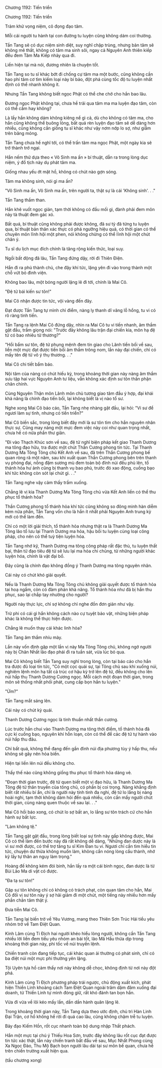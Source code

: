 




Chương 1192: Tiến triển


Chương 1192: Tiến triển

Trảm khử vọng niệm, cô đọng đạo tâm.

Mỗi cái người tu hành tại con đường tu luyện cũng không dám coi thường.

Tần Tang sẽ có dục niệm sinh diệt, suy nghĩ chập trùng, nhưng bản tâm sẽ không mê thất, không có tâm ma sinh sôi, ngay cả Nguyên Anh thiên kiếp đều đem Tâm Ma Kiếp nhảy qua đi.

Liền hiện tại mà nói, đương nhiên là chuyện tốt.

Tần Tang so tu sĩ khác bớt đi chống cự tâm ma một bước, cũng không cần hao phí tâm cơ tìm kiếm loại này bí bảo, đột phá cùng tốc độ tu luyện nhất định có thể nhanh không ít.

Nhưng Tần Tang không biết ngọc Phật có thể che chở cho hắn bao lâu.

Đương ngọc Phật không tại, chưa hề trải qua tâm ma ma luyện đạo tâm, còn có thể cầm hay không?

Là lấy hắn không dám không kiêng nể gì cả, dù cho không có tâm ma, cho hắn cũng không thể buông lỏng, bất quá rèn luyện đạo tâm sẽ dễ dàng hơn nhiều, cũng không cần giống tu sĩ khác như vậy nơm nớp lo sợ, như giẫm trên băng mỏng.

Tần Tang chưa hề nghĩ tới, có thể trấn tâm ma ngọc Phật, một ngày kia sẽ trở thành trở ngại.

Hắn nếm thử dựa theo « Vô Sinh ma ấn » bí thuật, dẫn ra trong lòng dục niệm, ý đồ tịch này dụ phát tâm ma.

Giống nhau yếu ớt mặt hồ, không có chút nào gợn sóng.

Tâm ma không sinh, nói gì ma ấn?

"Vô Sinh ma ấn, Vô Sinh ma ấn, trên người ta, thật sự là cái 'Không sinh'. . ."

Tần Tang thầm than.

Hắn khẽ vuốt ngọc giản, tạm thời không có đầu mối gì, đành phải đem môn này tà thuật đem gác xó.

Bất quá, bí thuật cũng không phải được không, đã sư tỷ đã từng tu luyện qua, bí thuật bản thân xác thực có phá ngưỡng hiệu quả, có thời gian có thể chuyên môn lĩnh hội một phen, nói không chừng có thể lĩnh hội một chút chân ý.

Tu sĩ du lịch mục đích chính là tăng rộng kiến thức, loại suy.

Ngồi bất động đã lâu, Tần Tang đứng dậy, rời đi Thiên Điện.

Hắn đi ra phủ thành chủ, che đậy khí tức, lặng yên đi vào trong thành một chỗ vứt bỏ đình viện.

Không bao lâu, một bóng người lặng lẽ đi tới, chính là Mai Cô.

"Đệ tử bái kiến sư tôn!"

Mai Cô nhận được tin tức, vội vàng đến đây.

Đạt được Tần Tang tự mình chỉ điểm, nàng ly thanh dĩ vãng lỗ hổng, tu vi có rõ ràng tinh tiến.

Tần Tang ra lệnh Mai Cô đứng dậy, nhìn ra Mai Cô tu vi tiến nhanh, âm thầm gật đầu, trầm giọng nói: "Trước đây không lâu trận đại chiến kia, môn hạ đệ tử có bao nhiêu tử thương?"

"Hồi bẩm sư tôn, đệ tử phụng mệnh đem tin giao cho Lãnh tiền bối về sau, liền một mực đạt được tiền bối âm thầm trông nom, lần này đại chiến, chỉ có mấy tên đệ tử vô ý thụ thương. . ."

Mai Cô chi tiết bẩm báo.

Nội tâm của nàng có chút hiếu kỳ, trong khoảng thời gian này nàng âm thầm sưu tập hai vực Nguyên Anh tư liệu, vẫn không xác định sư tôn thân phận chân chính.

Cùng Nguyên Thận môn Lãnh môn chủ tương giao tâm đầu ý hợp, đại khái khả năng là chính đạo tiền bối, lại không biết là vị nào tổ sư.

Nghe xong Mai Cô báo cáo, Tần Tang nhẹ nhàng gật đầu, lại hỏi: "Vi sư để ngươi làm sự tình, nhưng có tiến triển?"

Mai Cô biến sắc, trong lòng biết đây mới là sư tôn tìm cho hắn nguyên nhân thực sự. Cũng may nàng một mực đem việc này coi như quan trọng nhất, chưa hề có nửa phần thư giãn.

"Đi vào Thạch Khúc sơn về sau, đệ tử nghĩ biện pháp kết giao Thanh Dương ma tông đạo hữu, tra được một chút Thần Cương phong tin tức. Tại Thanh Dương Ma Tông Tông chủ Kết Anh về sau, đã trên Thần Cương phong bế quan ròng rã một năm, sau khi xuất quan Thần Cương phong bên trên thanh vụ phóng đại, nồng đậm sương mù đem toàn bộ đỉnh núi đều phủ lên, tổ thánh hỏa hư ảnh cũng bị thanh vụ bao phủ, trước đó xao động, cuồng bạo khí tức không còn sót lại chút gì. . ."

Tần Tang nghe vậy cảm thấy trầm xuống.

Chẳng lẽ vị kia Thanh Dương Ma Tông Tông chủ vừa Kết Anh liền có thể thu phục tổ thánh hỏa?

Thần Cương phong tổ thánh hỏa khí tức cũng không so đông minh hàn diễm kém nửa phần, Tần Tang vốn cho là hắn ít nhất phải Nguyên Anh trung kỳ mới có thể làm đến.

Chỉ có một lời giải thích, tổ thánh hỏa nhưng thật ra là Thanh Dương Ma Tông lão tổ lưu lại Thanh Dương ma hỏa, hậu bối tu luyện cùng loại công pháp, cho nên có thể tuỳ tiện luyện hóa.

Tần Tang nhớ kỹ, Thanh Dương ma tông công pháp rất đặc thù, tu luyện thất bại, thân tử đạo tiêu đệ tử sẽ lưu lại ma hỏa chi chủng, từ những người khác luyện hóa, chính là vật đại bổ.

Đây cũng là chính đạo không đồng ý Thanh Dương ma tông nguyên nhân.

Cái này có chút khó giải quyết.

Nếu là Thanh Dương Ma Tông Tông chủ không giải quyết được tổ thánh hỏa tai hoạ ngầm, còn có đàm phán khả năng. Tổ thánh hỏa như đã bị hắn thu phục, sao lại chắp tay nhường cho người?

Người này thực lực, chỉ sợ không chỉ nghe đồn đơn giản như vậy.

Trừ phi có cái gì hắn không cách nào cự tuyệt bảo vật, những biện pháp khác là không thể thực hiện được.

Chẳng lẽ muốn thay cái khác linh hỏa?

Tần Tang âm thầm nhíu mày.

Lần này vốn định gặp một lần vị này Ma Tông Tông chủ, không ngờ người này bị Chân Nhất lão đạo phái đi ra tuần sát, vừa lúc bỏ qua.

Mai Cô không biết Tần Tang suy nghĩ trong lòng, còn tại báo cáo cho hắn tra được đủ loại tin tức, "Có một cọc quái sự, tại Tông chủ sau khi xuống núi, nghiêm lệnh môn hạ tất cả trúc cơ hậu kỳ trở lên đệ tử, đều không cho lên núi hấp thu Thanh Dương Cương ngọc. Mỗi cách một đoạn thời gian, trong môn sẽ thống nhất phối phát, cung cấp bọn hắn tu luyện."

"Ừm?"

Tần Tang mắt sáng lên.

Cái này có chút kỳ quái.

Thanh Dương Cương ngọc là tinh thuần nhất thần cương.

Lúc trước hắn chui vào Thanh Dương ma tông thời điểm, tổ thánh hỏa đã cực kì cuồng bạo, nguyên khí hỗn loạn, còn có thể để các đệ tử tự hành vào núi hấp thu đâu.

Chỉ bất quá, không thể đang đến gần đỉnh núi địa phương tùy ý hấp thu, nếu không sẽ gây nên hỏa biến.

Hiện tại liền lên núi đều không cho.

Thấy thế nào cũng không giống thu phục tổ thánh hỏa dáng vẻ.

"Đoạn thời gian trước, đệ tử quen biết một vị đạo hữu, là Thanh Dương Ma Tông đệ tử thân truyền của tông chủ, có phần bị coi trọng. Nàng khẳng định biết rất nhiều bí ẩn, chỉ là người này tính tình đa nghi, đệ tử lo lắng bị nàng hoài nghi, tạm thời không dám hỏi đến quá nhiều, còn cần mấy người chút thời gian, cùng nàng quen thuộc về sau lại. . ."

Mai Cô hồi báo xong, có chút lo sợ bất an, lo lắng sư tôn trách cứ cho hắn hành sự bất lực.

"Làm không tệ."

Tần Tang gật gật đầu, trong lòng biết loại sự tình này gấp không được, Mai Cô có thể làm đến bước này đã rất không dễ dàng, "Những đan dược này là vì sư mới được, có thể trợ tăng tu sĩ Kim Đan tu vi. Ngươi chỉ cần tìm hiểu tin tức, chuyện dư thừa không muốn làm, không cần nóng lòng cầu thành, nhớ kỹ lấy tự thân an nguy làm trọng."

Hoàng đế không kém đói binh, hắn lấy ra một cái bình ngọc, đan dược là từ Bùi Lão Ma di vật có được.

"Đa tạ sư tôn!"

Gặp sư tôn không chỉ có không có trách phạt, còn quan tâm cho hắn, Mai Cô đối vị sư tôn này ý sợ hãi giảm đi một chút, một tiếng này nhiều hơn mấy phần chân tâm thật ý.

Đưa tiễn Mai Cô.

Tần Tang lại biến trở về Yêu Vương, mang theo Thiên Sơn Trúc Hải tiểu yêu nhóm trở về Tam Điệt Quan.

Kính Lâm cùng Ti Địch hai người khéo hiểu lòng người, không cần Tần Tang nhiều lời liền đem tiểu yêu nhóm an bài tốt, lão Mã Hầu thừa dịp trong khoảng thời gian này, phi tốc về núi truyền lệnh.

Chiến tranh còn đang tiếp tục, cái khác quan ải thường có phát sinh, chỉ có ba điệt núi một mực phi thường yên lặng.

Tội Uyên tựa hồ cảm thấy nơi này không dễ chọc, không định từ nơi này đột phá.

Kính Lâm cùng Ti Địch phương pháp trái ngược, chủ động xuất kích, phát hiện Thiền Linh khoảng cách Tam Điệt Quan ngoài trăm dặm đâm xuống đại doanh, từ Thiền Linh tự mình đóng giữ, rất khó đánh tan bọn hắn.

Vừa đi vừa về lôi kéo mấy lần, dần dần hành quân lặng lẽ.

Trong khoảng thời gian này, Tần Tang dựa theo ước định, chủ trì Hàn Linh Đại Trận, cơ hồ không hề rời đi quá cao lâu, cũng không chậm trễ tu luyện.

Bảy đạo Kiếm Hồn, rốt cục nhanh toàn bộ dung nhập Thất phách.

Hắn một mực tại chú ý Thiếu Hoa Sơn, trước đây không lâu rốt cục đạt được tin tức xác thật, lần này chiến tranh bắt đầu về sau, Mục Nhất Phong cùng Xa Ngọc Đào, Thu Mộ Bạch bọn người lâu dài tại sư môn bế quan, chưa hề trên chiến trường xuất hiện qua.

(tấu chương xong)




